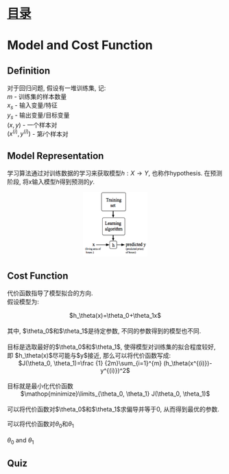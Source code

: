 # [目录](../README.md)

# Model and Cost Function

## Definition
对于回归问题, 假设有一堆训练集, 记: <br/>
$m$ - 训练集的样本数量 <br/>
$x_s$ - 输入变量/特征 <br/>
$y_s$ - 输出变量/目标变量 <br/>
$(x, y)$ - 一个样本对 <br/>
$(x^{(i)}, y^{(i)})$ - 第$i$个样本对 <br/>

## Model Representation
学习算法通过对训练数据的学习来获取模型$h: X \rightarrow Y$, 也称作hypothesis.
在预测阶段, 将$x$输入模型$h$得到预测的$y$. <br/>
<div align=center><img width="150" height="150" src="1.png"/></div>

## Cost Function
代价函数指导了模型拟合的方向. <br/>
假设模型为: <br/>
<div align=center>$h_\theta(x)=\theta_0+\theta_1x$</div> <br/>
其中, $\theta_0$和$\theta_1$是待定参数, 不同的参数得到的模型也不同. <br/><br/>
目标是选取最好的$\theta_0$和$\theta_1$, 使得模型对训练集的拟合程度较好, 即
$h_\theta(x)$尽可能与$y$接近, 那么可以将代价函数写成: <br/>
<div align=center>$J(\theta_0, \theta_1)=\frac {1} {2m}\sum_{i=1}^{m}
(h_\theta(x^{(i)})-y^{(i)})^2$</div> <br/>
目标就是最小化代价函数
<div align=center>$\mathop{minimize}\limits_{\theta_0, \theta_1}
J(\theta_0, \theta_1)$</div> <br/>
可以将代价函数对$\theta_0$和$\theta_1$求偏导并等于0, 从而得到最优的参数.<br/>

可以将代价函数对$\theta_0$和$\theta_1$ <br/>  
$\theta_0$ and $\theta_1$

## Quiz
